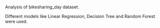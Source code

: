 Analysis of bikesharing_day dataset.

Different models like Linear Regression, Decision Tree and Random Forest were used.
